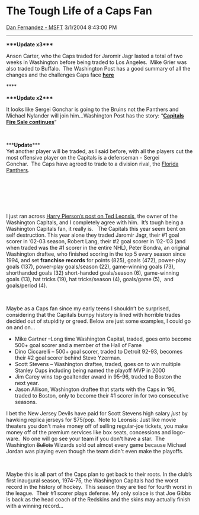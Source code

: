 <div id="page">

# The Tough Life of a Caps Fan

[Dan Fernandez -
MSFT](https://social.msdn.microsoft.com/profile/Dan%20Fernandez%20-%20MSFT)
3/1/2004 8:43:00 PM

-----

<div id="content">

**\*\*\*Update x3\*\*\***

Anson Carter, who the Caps traded for Jaromir Jagr lasted a total of two
weeks in Washington before being traded to Los Angeles.  Mike Grier was
also traded to Buffalo.  The Washington Post has a good summary of all
the changes and the challenges Caps face
[**here**](http://www.washingtonpost.com/wp-dyn/articles/A58719-2004Mar14.html)

**** 

**\*\*\*Update x2\*\*\***

It looks like Sergei Gonchar is going to the Bruins not the Panthers and
Michael Nylander will join him...Washington Post has the story:
“[**Capitals Fire Sale
continues**](http://www.washingtonpost.com/wp-dyn/articles/A26424-2004Mar3.html)“

 

\*\*\***Update**\*\*\*  
Yet another player will be traded, as I said before, with all the
players cut the most offensive player on the Capitals is a defenseman -
Sergei Gonchar.  The Caps have agreed to trade to a division rival, the
[Florida
Panthers](http://www.washingtonpost.com/wp-dyn/articles/A24440-2004Mar2.html).

 

 

 

I just ran across [Harry Pierson’s post on Ted
Leonsis](http://devhawk.net/PermaLink.aspx?guid=2af18ecb-e381-4f5c-bb51-f469920019a5),
the owner of the Washington Capitals, and I completely agree with
him.<span style="mso-spacerun: yes">  </span>It’s tough being a
Washington Capitals fan, it really is.<span style="mso-spacerun: yes"> 
</span><span style="mso-spacerun: yes"> </span>The Capitals this year
seem bent on self destruction. This year alone they traded Jaromir Jagr,
their \#1 goal scorer in ’02-03 season, Robert Lang, their \#2 goal
scorer in ’02-’03 (and when traded was the \#1 scorer in the entire
NHL), Peter Bondra, an original Washington draftee, who finished scoring
in the top 5 every season since 1994, and set **franchise records** for
points (825), goals (472), power-play goals (137), power-play
goals/season (22), game-winning goals (73), shorthanded goals (32)
short-handed goals/season (6), game-winning goals (13), hat tricks (19),
hat tricks/season (4), goals/game (5),
<span style="mso-spacerun: yes"> </span>and goals/period (4).

 

Maybe as a Caps fan since my early teens I shouldn’t be surprised,
considering that the Capitals bumpy history is lined with horrible
trades decided out of stupidity or greed. Below are just some examples,
I could go on and on...

  - Mike Gartner –Long time Washington Capital, traded, goes onto become
    500+ goal scorer and a member of the Hall of Fame
  - Dino Ciccarelli – 500+ goal scorer, traded to Detroit 92-93, becomes
    their \#2 goal scorer behind Steve Yzerman.
  - Scott Stevens – Washington draftee, traded, goes on to win multiple
    Stanley Cups including being named the playoff MVP in 2000
  - Jim Carey wins top goaltender award in 95-96, traded to Boston the
    next year.
  - Jason Allison, Washington draftee that starts with the Caps in ’96,
    traded to Boston, only to become their \#1 scorer in for two
    consecutive seasons.

I bet the New Jersey Devils have paid for Scott Stevens high salary
*just* by hawking replica jerseys for $75/pop.  Note to Leonsis: Just
like movie theaters you don't make money off of selling regular-joe
tickets, you make money off of the premium services like box seats,
concessions and logo-ware.  No one will go see your team if you don't
have a star.  The Washington ~~Bullets~~ Wizards sold out almost every
game because Michael Jordan was playing even though the team didn't even
make the playoffs.  

 

Maybe this is all part of the Caps plan to get back to their roots. In
the club’s first inaugural season, 1974-75, the Washington Capitals had
the worst record in the history of
hockey.<span style="mso-spacerun: yes">  </span>This season they are
tied for fourth worst in the league.<span style="mso-spacerun: yes"> 
</span>Their \#1 scorer plays defense. My only solace is that Joe Gibbs
is back as the head coach of the Redskins and the skins may actually
finish with a winning record...

 

</div>

</div>
